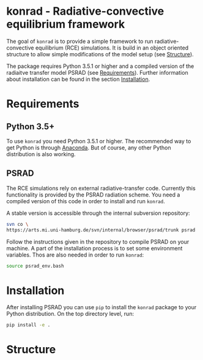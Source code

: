 # konrad - Radiative-convective equilibrium framework

The goal of ``konrad`` is to provide a simple framework to run
radiative-convective equilibrium (RCE) simulations. It is build in an object
oriented structure to allow simple modifications of the model setup
(see [Structure](#structure)).

The package requires Python 3.5.1 or higher and a compiled version of the
radiaitve transfer model PSRAD (see [Requirements](#requirements)).
Further information about installation can be found in the section
[Installation](#installation).

# Requirements
## Python 3.5+
To use ``konrad`` you need Python 3.5.1 or higher. The recommended way to get
Python is through [Anaconda](https://www.continuum.io/downloads).
But of course, any other Python distribution is also working.

## PSRAD
The RCE simulations rely on external radiative-transfer code. Currently this
functionality is provided by the PSRAD radiation scheme. You need a compiled
version of this code in order to install and run ``konrad``.

A stable version is accessible through the internal subversion repository:
```bash
svn co \
https://arts.mi.uni-hamburg.de/svn/internal/browser/psrad/trunk psrad
```

Follow the instructions given in the repository to compile PSRAD on your
machine. A part of the installation process is to set some environment
variables. Thos are also needed in order to run ``konrad``:
```bash
source psrad_env.bash
```

# Installation
After installing PSRAD you can use ``pip`` to install the ``konrad`` package
to your Python distribution. On the top directory level, run:
```bash
pip install -e .
```

# Structure
